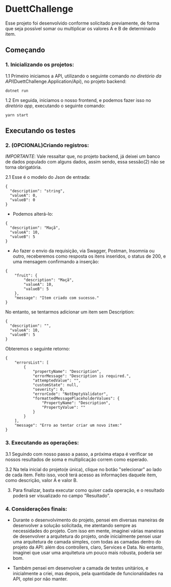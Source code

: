 # DuettChallenge

Esse projeto foi desenvolvido conforme solicitado previamente, de forma que seja possível somar ou multiplicar os valores A e B de determinado item.

## Começando

<h3>1. Inicializando os projetos:</h3>

1.1 Primeiro iniciamos a API, utilizando o seguinte comando *no diretório da API*(DuettChallenge.Application/Api), no projeto backend:
```
dotnet run
```
1.2 Em seguida, iniciamos o nosso frontend, e podemos fazer isso no *diretório app*, executando o seguinte comando:
```
yarn start
```

## Executando os testes

<h3>2. (OPCIONAL)Criando registros:</h3>

*IMPORTANTE*: Vale ressaltar que, no projeto backend, já deixei um banco de dados populado com alguns dados, assim sendo, essa sessão(2) não se torna obrigatória.

2.1 Esse é o modelo do Json de entrada:
```
{
  "description": "string",
  "valueA": 0,
  "valueB": 0
}
```
- Podemos alterá-lo:
```
{
  "description": "Maçã",
  "valueA": 10,
  "valueB": 5
}
```
- Ao fazer o envio da requisição, via Swagger, Postman, Insomnia ou outro, receberemos como resposta os itens inseridos, o status de 200, e uma mensagem confirmando a inserção:
```
{
	"fruit": {
		"description": "Maçã",
		"valueA": 10,
		"valueB": 5
	},
	"message": "Item criado com sucesso."
}
```
No entanto, se tentarmos adicionar um item sem Description:
```
{
  "description": "",
  "valueA": 10,
  "valueB": 5
}
```
Obteremos o seguinte retorno:

```
{
	"errorsList": [
		{
			"propertyName": "Description",
			"errorMessage": "Description is required.",
			"attemptedValue": "",
			"customState": null,
			"severity": 0,
			"errorCode": "NotEmptyValidator",
			"formattedMessagePlaceholderValues": {
				"PropertyName": "Description",
				"PropertyValue": ""
			}
		}
	],
	"message": "Erro ao tentar criar um novo item:"
}
```

<h3>3. Executando as operações:</h3>

3.1 Seguindo com nosso passo a passo, a próxima etapa é verificar se nossos resultados de soma e multiplicação correm como esperado.

3.2 Na tela inicial do projeto(e única), clique no botão "selecionar" ao lado de cada item. Feito isso, você terá acesso as informações daquele item, como descrição, valor A e valor B.

3. Para finalizar, basta executar como quiser cada operação, e o resultado poderá ser visualizado no campo "Resultado".

<h3>4. Considerações finais:</h3>

- Durante o desenvolvimento do projeto, pensei em diversas maneiras de desenvolver a solução solicitada, me atentando sempre as necessidades do projeto. Com isso em mente, imaginei várias maneiras de desenvolver a arquitetura do projeto, onde inicialmente pensei usar uma arquitetura de camada simples, com todas as camadas dentro do projeto da API: além dos controllers, claro, Services e Data. No entanto, imaginei que usar uma arquitetura um pouco mais robusta, poderia ser bom.

- Também pensei em desenvolver a camada de testes unitários, e inicialmente a criei, mas depois, pela quantidade de funcionalidades na API, optei por não manter.

